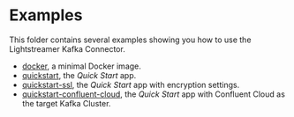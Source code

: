 # Examples

This folder contains several examples showing you how to use the Lightstreamer Kafka Connector.

- [docker](./docker/), a minimal Docker image.
- [quickstart](quickstart/), the _Quick Start_ app.
- [quickstart-ssl](quickstart-ssl/), the _Quick Start_ app with encryption settings.
- [quickstart-confluent-cloud](quickstart-confluent-cloud/), the _Quick Start_ app with Confluent Cloud as the target Kafka Cluster.
